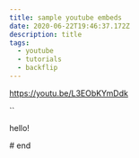 ```yaml
---
title: sample youtube embeds
date: 2020-06-22T19:46:37.172Z
description: title
tags:
  - youtube
  - tutorials
  - backflip
---
```

https://youtu.be/L3EObKYmDdk

<youtube-embed></youtube-embed>

``

<youtube-embed link="https://youtu.be/L3EObKYmDdk"></youtube-embed>

<youtube-embed link="https://www.youtube.com/watch?v=HDNAIfDTrtE"></youtube-embed>

<youtube-embed link="https://youtu.be/HDNAIfDTrtE"></youtube-embed>

hello!

\# end